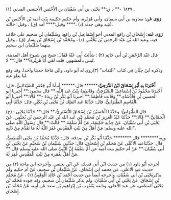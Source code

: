 ٦٨٣٧ -** د ق:** يَحْيَى بن أَبي سُفْيَان بن الأَخْنَس الأخنسي المدني (١) .

**رَوَى عَن:** معاوية بن أَبي سفيان، وأبي هُرَيْرة، وأم حكيم حكيمة بِنْت أمية بْن الأَخْنَس بْن عُبَيد وهي جدته (د) ،**** وقيل:**** أمه (ق) ، وقيل: خالته.

**رَوَى عَنه:** إِسْحَاق بْن رافع المدني أخو إِسْمَاعِيل بْن رافع، وسُلَيْمان بْن سحيم على خلاف فيه، وعبد الله بْن عَبْد الرحمن بْن يُحَنَّس (د) ، ومُحَمَّد بْن إِسْحَاق بْن يسار (ق) ، وقيل بينهما سُلَيْمان ابن سحيم.

قال عَبْد الرَّحْمَنِ بْن أَبي حَاتِم (٢) : سَأَلتُ أَبِي عَنْهُ فَقَالَ: شيخ من شيوخ أهل المدينة، ليس بالمشهور، قلت لقي أَبَا هُرَيْرة؟** قال:** لا.

وذكره ابنُ حِبَّان فِي كتاب "الثقات" (٣)روى له أبو داود، وابْن مَاجَهْ حديثا واحدا، وقد وقع لنا بعلو عنه.

**أَخْبَرَنَا بِهِ أَبُو إِسْحَاقَ ابْنُ الدَّرَجِيِّ:******** قال:****** أنبأنا أَبُو جَعْفَرٍ الصَّيْدَلانِيُّ، قال: أَخْبَرَنَا مَحْمُودُ بْنُ إِسْمَاعِيلَ الصَّيْرَفِيُّ، وفَاطِمَةُ بِنْتُ عَبد اللَّهِ،** قال محمود:** أخبرنا أبو الحسين بْنِ فَاذْشَاهِ.** وَقَالت فَاطِمَةُ:** أخبرنا أَبُو بَكْرِ بْنُ رِيذَةَ -** قَالا:** أخبرنا أَبُو الْقَاسِمِ الطَّبَرَانِيُّ، قال: حَدَّثَنَا عَبد المَلِك بْنُ يَحْيَى بْنِ بُكَيْرٍ، قال: حَدَّثَنَا أَبِي.

(ح) : قال الطَّبَرَانِيُّ: وحَدَّثَنَا الْحُسَيْنُ بْنُ إِسْحَاقَ التُّسْتَرِيُّ،** قال:** حَدَّثَنَا يَحْيَى الْحَمَّانِيُّ،** قَالا:** حَدَّثَنَا عَبْدُ الْعَزِيزِ بْنُ مُحَمَّدِ عْنِ عَبد الله بْن عَبْد الرحمن بْن يُحَنَّس، عَنْ يَحْيَى بْنِ أَبي سُفْيَانَ، عَنْ جِدَّتِهِ حَكِيمَةَ، عَنْ أُمِّ سَلَمَةَ،** قَالَتْ:** قال رَسُولُ اللَّهِ صلى الله عليه وسلم: مَنْ أَهَلَّ مِنْ بَيْتِ الْمَقْدِسِ غَفَرَ اللَّهُ لَهُ مَا تَقَدَّمَ مِنْ ذَنْبِهِ".

وبِهِ،******** قال:******** حَدَّثَنَا أَبُو بَكْر بْن صدقة، قال: حَدَّثَنَا مُحَمَّدُ بْنُ يَحْيَى الْقَطِعِيُّ، قال: حَدَّثَنَاعبد الأَعْلَى عَنْ مُحَمَّدِ بْنِ إِسْحَاقَ، قال: حَدَّثَنِي سُلَيْمان بْنُ سُحَيْمٍ عَنْ يَحْيَى بْنِ أَبي سُفْيَانَ،** عَنْ أم حكيم بنت أمية عن أُمِّ سَلَمَةَ إِنَّ النَّبِيَّ صلى الله عليه وسلم قال:** مَنْ أَهَلَّ بعُمَرة مِنْ بَيْتِ الْمَقْدِسِ غُفِرَ لَهُ.

أخرجه أَبُو داود (١) من حديث ابْن أَبي فديك، عَنِ ابْن يحنس. وأخرجه ابن ماجة (٢) من حديث عبد الاعلى، عن محمد ابن إِسْحَاق، عَنْ سُلَيْمان بْن سحيم، عَنْ أم حكيم ولم يذكريَحْيَى بْن أَبي سُفْيَان. وأخرجه أيضا من حديث أَحْمَد بْن خَالِد الْوَهْبِيُّ (١) ، عَنْ مُحَمَّدِ بْنِ إِسْحَاقَ، عَنْ يَحْيَى بْنِ أَبي سُفْيَانَ، ولم يذكر سُلَيْمان بْن سحيم، وقد جوده مُحَمَّد بْن يَحْيَى القطعي، عن عبد الاعلى، وتابعه يَعْقُوب بْن إِبْرَاهِيم بْن سعد عَن أَبِيهِ، عَنْ مُحَمَّد بْن إِسْحَاق.